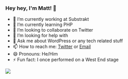 ### Hey hey, I'm Matt! 👋

- 🔭 I’m currently working at Substrakt
- 🌱 I’m currently learning PHP
- 👯 I’m looking to collaborate on Twitter
- 🤔 I’m looking for help with 
- 💬 Ask me about WordPress or any tech related stuff
- 📫 How to reach me: [Twitter](https://twitter.com/iammattbourne) or [Email](mailto:mattbournemedia.co.uk)
- 😄 Pronouns: He/Him
- ⚡ Fun fact: I once performed on a West End stage

<img src="https://github-readme-stats.vercel.app/api?username=iammattbourne&&show_icons=true&title_color=ffffff&icon_color=ffffff&text_color=daf7dc&bg_color=09076C">
